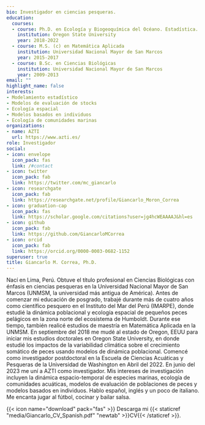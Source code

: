 ```yaml
---
bio: Investigador en ciencias pesqueras.
education:
  courses:
  - course: Ph.D. en Ecología y Biogeoquímica del Océano. Estadística.
    institution: Oregon State University
    year: 2018-2022
  - course: M.S. (c) en Matemática Aplicada
    institution: Universidad Nacional Mayor de San Marcos
    year: 2015-2017
  - course: B.Sc. en Ciencias Biológicas
    institution: Universidad Nacional Mayor de San Marcos
    year: 2009-2013
email: ""
highlight_name: false
interests:
- Modelamiento estadístico
- Modelos de evaluación de stocks
- Ecología espacial
- Modelos basados en individuos
- Ecología de comunidades marinas
organizations:
- name: AZTI
  url: https://www.azti.es/
role: Investigador
social:
- icon: envelope
  icon_pack: fas
  link: /#contact
- icon: twitter
  icon_pack: fab
  link: https://twitter.com/mc_giancarlo
- icon: researchgate
  icon_pack: fab
  link: https://researchgate.net/profile/Giancarlo_Moron_Correa
- icon: graduation-cap
  icon_pack: fas
  link: https://scholar.google.com/citations?user=jg4hcWEAAAAJ&hl=es
- icon: github
  icon_pack: fab
  link: https://github.com/GiancarloMCorrea
- icon: orcid
  icon_pack: fab
  link: https://orcid.org/0000-0003-0682-1152
superuser: true
title: Giancarlo M. Correa, Ph.D.
---
```


Nací en Lima, Perú. Obtuve el título profesional en Ciencias Biológicas con énfasis en ciencias pesqueras en la Universidad Nacional Mayor de San Marcos (UNMSM, la universidad más antigua de América). Antes de comenzar mi educación de posgrado, trabajé durante más de cuatro años como científico pesquero en el Instituto del Mar del Perú (IMARPE), donde estudié la dinámica poblacional y ecología espacial de pequeños peces pelágicos en la zona norte del ecosistema de Humboldt. Durante ese tiempo, también realicé estudios de maestría en Matemática Aplicada en la UNMSM. En septiembre del 2018 me mudé al estado de Oregon, EEUU para iniciar mis estudios doctorales en Oregon State University, en donde estudié los impactos de la variabilidad climática sobre el crecimiento somático de peces usando modelos de dinámica poblacional. Comencé como investigador postdoctoral en la Escuela de Ciencias Acuáticas y Pesqueras de la Universidad de Washington en Abril del 2022. En junio del 2023 me uní a AZTI como investigador. Mis intereses de investigación incluyen la dinámica espacio-temporal de especies marinas, ecología de comunidades acuáticas, modelos de evaluación de poblaciones de peces y modelos basados en individuos. Hablo español, inglés y un poco de italiano. Me encanta jugar al fútbol, cocinar y bailar salsa.

{{< icon name="download" pack="fas" >}} Descarga mi {{< staticref "media/Giancarlo_CV_Spanish.pdf" "newtab" >}}CV{{< /staticref >}}.
